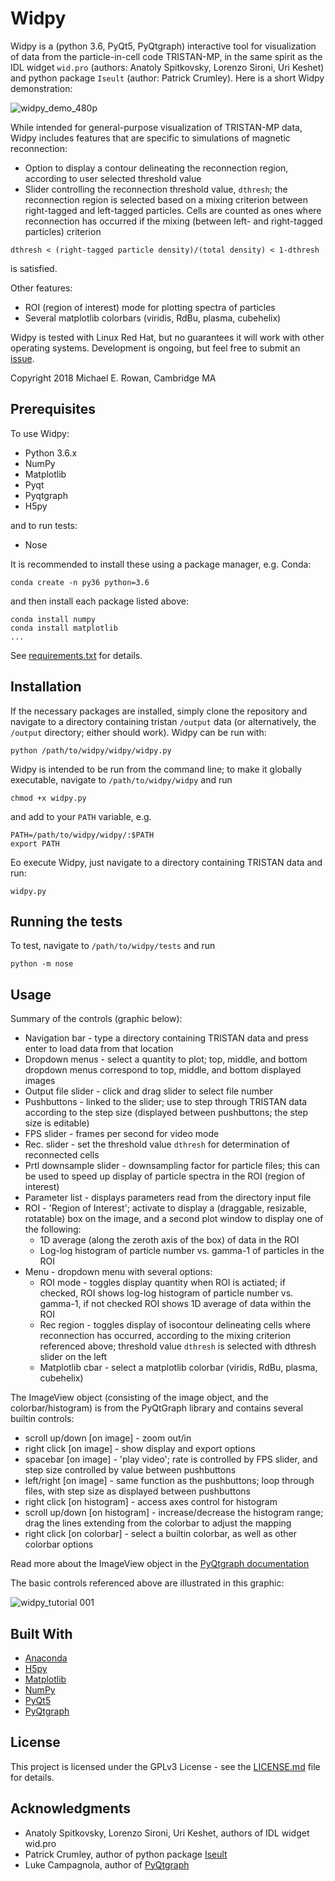 Widpy
=====

Widpy is a (python 3.6, PyQt5, PyQtgraph) interactive tool for visualization of
data from the particle-in-cell code TRISTAN-MP, in the same spirit as the IDL
widget `wid.pro` (authors: Anatoly Spitkovsky, Lorenzo Sironi, Uri Keshet) and python
package  `Iseult` (author: Patrick Crumley).  Here is a short Widpy demonstration:

![widpy_demo_480p](https://user-images.githubusercontent.com/38045958/45279979-b3da5f00-b4a0-11e8-9ecf-3708ee691d06.gif)

While intended for general-purpose visualization of TRISTAN-MP data, Widpy
includes features that are specific to simulations of magnetic reconnection:

* Option to display a contour delineating the reconnection region, according to user selected threshold value
* Slider controlling the reconnection threshold value, `dthresh`; the reconnection region is selected based on a mixing criterion between right-tagged and left-tagged particles.  Cells are counted as ones where reconnection has occurred if the mixing (between left- and right-tagged particles) criterion

```
dthresh < (right-tagged particle density)/(total density) < 1-dthresh
```

is satisfied.

Other features:

* ROI (region of interest) mode for plotting spectra of particles
* Several matplotlib colorbars (viridis, RdBu, plasma, cubehelix)

Widpy is tested with Linux Red Hat, but no guarantees it will work with other operating systems.  Development is ongoing, but feel free to submit an [issue](https://github.com/mrowan137/widpy/issues).

Copyright 2018 Michael E. Rowan, Cambridge MA


Prerequisites
-------------
To use Widpy:

* Python 3.6.x
* NumPy
* Matplotlib
* Pyqt
* Pyqtgraph
* H5py

and to run tests:

* Nose

It is recommended to install these using a package manager, e.g. Conda:

```
conda create -n py36 python=3.6
```

and then install each package listed above:

```
conda install numpy
conda install matplotlib
...
```

See [requirements.txt](requirements.txt) for details.


Installation
------------

If the necessary packages are installed, simply clone the repository and navigate to a directory containing tristan `/output` data (or alternatively, the `/output` directory; either should work).  Widpy can be run with:

```
python /path/to/widpy/widpy/widpy.py
```

Widpy is intended to be run from the command line; to make it globally executable, navigate to `/path/to/widpy/widpy` and run

```
chmod +x widpy.py
```
    
and add to your `PATH` variable, e.g.

```
PATH=/path/to/widpy/widpy/:$PATH
export PATH
```

Eo execute Widpy, just navigate to a directory containing TRISTAN data and run:

```
widpy.py
```

Running the tests
-----------------

To test, navigate to `/path/to/widpy/tests` and run

```
python -m nose
```

Usage
-----

Summary of the controls (graphic below):

* Navigation bar - type a directory containing TRISTAN data and press enter to load data from that location
* Dropdown menus - select a quantity to plot; top, middle, and bottom dropdown menus correspond to top, middle, and bottom displayed images
* Output file slider - click and drag slider to select file number
* Pushbuttons  - linked to the slider; use to step through TRISTAN data according to the step size (displayed between pushbuttons; the step size is editable)
* FPS slider  - frames per second for video mode
* Rec. slider - set the threshold value `dthresh` for determination of reconnected cells
* Prtl downsample slider - downsampling factor for particle files; this can be used to speed up display of particle spectra in the ROI (region of interest)
* Parameter list - displays parameters read from the directory input file
* ROI - 'Region of Interest'; activate to display a (draggable, resizable, rotatable) box on the image, and a second plot window to display one of the following:
  * 1D average (along the zeroth axis of the box) of data in the ROI
  * Log-log histogram of particle number vs. gamma-1 of particles in the ROI
* Menu - dropdown menu with several options:
  * ROI mode - toggles display quantity when ROI is actiated; if checked, ROI shows log-log histogram of particle number vs. gamma-1, if not checked ROI shows 1D average of data within the ROI
  * Rec region - toggles display of isocontour delineating cells where reconnection has occurred, according to the mixing criterion referenced above; threshold value `dthresh` is selected with dthresh slider on the left
  * Matplotlib cbar - select a matplotlib colorbar (viridis, RdBu, plasma, cubehelix)

The ImageView object (consisting of the image object, and the colorbar/histogram) is from the PyQtGraph library and contains several builtin controls:
* scroll up/down [on image] - zoom out/in
* right click [on image] - show display and export options
* spacebar [on image] - 'play video'; rate is controlled by FPS slider, and step size controlled by value between pushbuttons
* left/right [on image] - same function as the pushbuttons; loop through files, with step size as displayed between pushbuttons
* right click [on histogram] - access axes control for histogram
* scroll up/down [on histogram] - increase/decrease the histogram range; drag the lines extending from the colorbar to adjust the mapping
* right click [on colorbar] - select a builtin colorbar, as well as other colorbar options

Read more about the ImageView object in the [PyQtgraph documentation](http://pyqtgraph.org/documentation/)

The basic controls referenced above are illustrated in this graphic:

![widpy_tutorial 001](https://user-images.githubusercontent.com/38045958/45284161-cd35d800-b4ad-11e8-82ca-7ac3a69906cc.jpeg)


Built With
----------

* [Anaconda](https://docs.anaconda.com/)
* [H5py](http://docs.h5py.org/en/latest/) 
* [Matplotlib](https://matplotlib.org/contents.html)
* [NumPy](https://docs.scipy.org/doc/numpy/)
* [PyQt5](http://pyqt.sourceforge.net/Docs/PyQt5/)
* [PyQtgraph](http://pyqtgraph.org/documentation/)


License
-------

This project is licensed under the GPLv3 License - see the [LICENSE.md](LICENSE.md) file for details.


Acknowledgments
---------------

* Anatoly Spitkovsky, Lorenzo Sironi, Uri Keshet, authors of IDL widget wid.pro
* Patrick Crumley, author of python package [Iseult](https://github.com/pcrumley/Iseult)
* Luke Campagnola, author of [PyQtgraph](http://pyqtgraph.org/documentation/)

